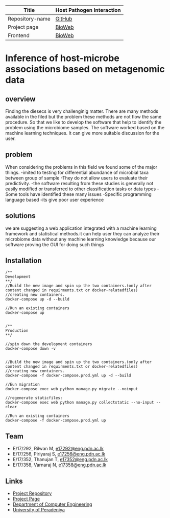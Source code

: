 |Title | Host Pathogen Interaction|
| ------ | ------ |
|Repository-name| [GitHub](https://github.com/cepdnaclk/e17-co328-Host-Pathogen-Interaction)|
|Project page| [BioWeb](https://cepdnaclk.github.io/e17-co328-Host-Pathogen-Interaction/)|
|Frontend| [BioWeb](https://bio2web.herokuapp.com/)|

[comment]: # "This is the standard layout for the project, but you can clean this and use your own template"

#  Inference of host-microbe associations based on metagenomic data

## overview
Finding the diesecs is very challenginig matter. There are many methods available in the filed but the problem these methods are not flow the same procedure. So that we like to develop the software that help to identify the problem using the microbiome samples. The software worked based on the machine learning techniques. It can give more suitable discussion for the user.
## problem
When considering the problems in this field we found some of the major things.
-imited to testing for differential abundance of microbial taxa between group of sample
-They do not allow users to evaluate their predictivity.
-the software resulting from these studies is generally not easily modified or transferred to other classification tasks or data types
-Some tools have identified these many issues
-Specific programming language based
-its give poor user experience
## solutions
we are suggesting a web application integrated with a machine learning framework and statistical methods.it can help user they can analyze their microbiome data without any machine learning knowledge because our software proving the GUI for doing such things


## Installation

```
/**
Development
**/
//Build the new image and spin up the two containers.(only after content changed in requirments.txt or docker-relatedfiles)
//creating new containers.
docker-compose up -d --build

//Run an existing containers
docker-compose up 


/**
Production
**/

//spin down the development containers
docker-compose down -v


//Build the new image and spin up the two containers.(only after content changed in requirments.txt or docker-relatedfiles)
//creating new containers.
docker-compose -f docker-compose.prod.yml up -d --build

//Eun migration
docker-compose exec web python manage.py migrate --noinput

//regenerate staticfiles:
docker-compose exec web python manage.py collectstatic --no-input --clear

//Run an existing containers
docker-compose -f docker-compose.prod.yml up 

```

## Team
-  E/17/292, Rilwan M,  [e17292@eng.pdn.ac.lk](mailto:e17292@eng.pdn.ac.lk)
-  E/17/256, Piriyaraj S, [e17256@eng.pdn.ac.lk](mailto:e17256@eng.pdn.ac.lk)
-  E/17/352, Thanujan T, [e17352@eng.pdn.ac.lk](mailto:e17352@eng.pdn.ac.lk)
-  E/17/358, Varnaraj N, [e17358@eng.pdn.ac.lk](mailto:e17358@eng.pdn.ac.lk)



## Links
<!-- - [Project Page](https://cepdnaclk.github.io/e17-3yp) -->
- [Project Repository](https://github.com/cepdnaclk/e17-co328-Host-Pathogen-Interaction)
- [Project Page](https://cepdnaclk.github.io/e17-co328-Host-Pathogen-Interaction/)
- [Department of Computer Engineering](http://www.ce.pdn.ac.lk/)
- [University of Peradeniya](https://eng.pdn.ac.lk/)


[//]: # (Please refer this to learn more about Markdown syntax)
[//]: # (https://github.com/adam-p/markdown-here/wiki/Markdown-Cheatsheet)
